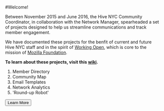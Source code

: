 #Welcome!

Between November 2015 and June 2016, the Hive NYC Community Coordinator, in collaboration with the Network Manager, spearheaded a set of projects designed to help us streamline communications and track member engagement.
 
We have documented these projects for the benfit of current and future Hive NYC staff and in the spirit of [Working Open](), which is core to the mission of [Mozilla Foundation](https://www.mozilla.org/en-US/foundation/about/).

**To learn about these projects, visit this [wiki](https://github.com/MozillaFoundation/HiveNYC/wiki).**

1. Member Directory
2. Community Map
3. Email Templates
4. Network Analytics
5. 'Round-up Robot'

<button>Learn More</button>



